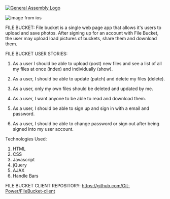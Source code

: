 [![General Assembly Logo](https://camo.githubusercontent.com/1a91b05b8f4d44b5bbfb83abac2b0996d8e26c92/687474703a2f2f692e696d6775722e636f6d2f6b6538555354712e706e67)](https://generalassemb.ly/education/web-development-immersive)

![image from ios](https://user-images.githubusercontent.com/38407813/50248354-c0782880-03a8-11e9-8d01-3d8ced6c850f.jpg)


FILE BUCKET:
File bucket is a single web page app that allows it's users to upload and save photos. After signing up for an account with File Bucket, the user may upload load pictures of buckets, share them and download them.


FILE BUCKET USER STORIES:

1. As a user I should be able to upload (post) new files and see a list of all my files at once (index) and individually (show).

2. As a user, I should be able to update (patch) and delete my files (delete).

3. As a user, only my own files should be deleted and updated by me.

4. As a user, I want anyone to be able to read and download them.

5. As a user, I should be able to sign up and sign in with a email and password.

6. As a user, I should be able to change password or sign out after being signed into my user account.

Technologies Used: 
1. HTML
2. CSS
4. Javascript
5. jQuery
6. AJAX
7. Handle Bars


FILE BUCKET CLIENT REPOSITORY:
https://github.com/Git-Power/FileBucket-client

